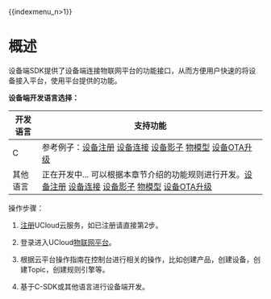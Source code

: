 {{indexmenu_n>1}}

# 概述

设备端SDK提供了设备端连接物联网平台的功能接口，从而方便用户快速的将设备接入平台，使用平台提供的功能。 

**设备端开发语言选择：**

|开发语言 | 支持功能 |
|---|---|
|C | 参考例子：[设备注册](../device_develop_guide/c_sdk_example/mqttinterface#设备身份认证) [设备连接](../device_develop_guide/c_sdk_example/mqttinterface#设备身份认证) [设备影子](../device_develop_guide/c_sdk_example/deviceshadowinterface) [物模型](../device_develop_guide/c_sdk_example/thingmodelinterface) [设备OTA升级](../device_develop_guide/c_sdk_example/otainterface) |  
|其他语言| 正在开发中...  可以根据本章节介绍的功能规则进行开发。[设备注册](../device_develop_guide/authenticate_devices/what_is_authenticate_devices) [设备连接](../device_develop_guide/connecting_devices) [设备影子](../device_develop_guide/device_shadow) [物模型](../device_develop_guide/thingmode/what_is_thingmode) [设备OTA升级](../device_develop_guide/ota) |


操作步骤：

1. [注册](https://passport.ucloud.cn/#register)UCloud云服务，如已注册请直接第2步。

2. 登录进入UCloud[物联网平台](https://console.ucloud.cn/uiot)。

3. 根据云平台操作指南在控制台进行相关的操作，比如创建产品，创建设备，创建Topic，创建规则引擎等。

4. 基于C-SDK或其他语言进行设备端开发。
